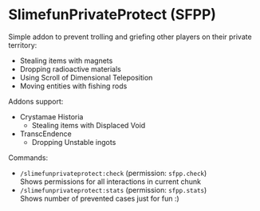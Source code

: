 # SlimefunPrivateProtect (SFPP)
Simple addon to prevent trolling and griefing other players on their private territory:
- Stealing items with magnets
- Dropping radioactive materials
- Using Scroll of Dimensional Teleposition
- Moving entities with fishing rods

Addons support:
- Crystamae Historia
  - Stealing items with Displaced Void
- TranscEndence
  - Dropping Unstable ingots

Commands:
- `/slimefunprivateprotect:check` (permission: `sfpp.check`)\
Shows permissions for all interactions in current chunk
- `/slimefunprivateprotect:stats` (permission: `sfpp.stats`)\
Shows number of prevented cases just for fun :)